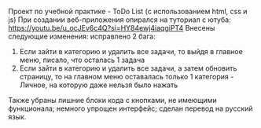 Проект по учебной практике - ToDo List (с использованием html, css и js)
При создании веб-приложения опирался на туториал с ютуба: https://youtu.be/u_ocJEv6c4Q?si=HY84ewj4iaqgiPT4
Внесены следующие изменения: исправлено 2 бага: 
1) Если зайти в категорию и удалить все задачи, то выйдя в главное меню, писало, что осталась 1 задача
2) Если зайти в категорию и удалить все задачи, а затем обновить страницу, то на главном меню оставалась только 1 категория - Личное, на которую даже нельзя было нажать

Также убраны лишние блоки кода с кнопками, не имеющими функционала; немного упрощен интерфейс; сделан перевод на русский язык. 
